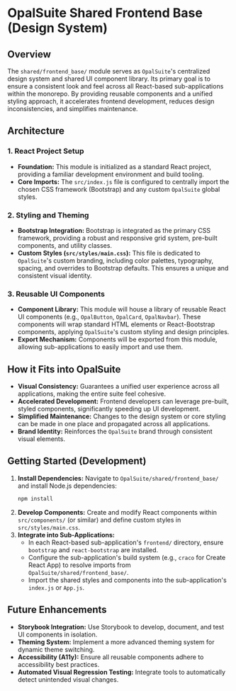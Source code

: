 # OpalSuite Shared Frontend Base (Design System)

## Overview

The `shared/frontend_base/` module serves as `OpalSuite`'s centralized design system and shared UI component library. Its primary goal is to ensure a consistent look and feel across all React-based sub-applications within the monorepo. By providing reusable components and a unified styling approach, it accelerates frontend development, reduces design inconsistencies, and simplifies maintenance.

## Architecture

### 1. React Project Setup

*   **Foundation:** This module is initialized as a standard React project, providing a familiar development environment and build tooling.
*   **Core Imports:** The `src/index.js` file is configured to centrally import the chosen CSS framework (Bootstrap) and any custom `OpalSuite` global styles.

### 2. Styling and Theming

*   **Bootstrap Integration:** Bootstrap is integrated as the primary CSS framework, providing a robust and responsive grid system, pre-built components, and utility classes.
*   **Custom Styles (`src/styles/main.css`):** This file is dedicated to `OpalSuite`'s custom branding, including color palettes, typography, spacing, and overrides to Bootstrap defaults. This ensures a unique and consistent visual identity.

### 3. Reusable UI Components

*   **Component Library:** This module will house a library of reusable React UI components (e.g., `OpalButton`, `OpalCard`, `OpalNavbar`). These components will wrap standard HTML elements or React-Bootstrap components, applying `OpalSuite`'s custom styling and design principles.
*   **Export Mechanism:** Components will be exported from this module, allowing sub-applications to easily import and use them.

## How it Fits into OpalSuite

*   **Visual Consistency:** Guarantees a unified user experience across all applications, making the entire suite feel cohesive.
*   **Accelerated Development:** Frontend developers can leverage pre-built, styled components, significantly speeding up UI development.
*   **Simplified Maintenance:** Changes to the design system or core styling can be made in one place and propagated across all applications.
*   **Brand Identity:** Reinforces the `OpalSuite` brand through consistent visual elements.

## Getting Started (Development)

1.  **Install Dependencies:** Navigate to `OpalSuite/shared/frontend_base/` and install Node.js dependencies:
    ```bash
    npm install
    ```
2.  **Develop Components:** Create and modify React components within `src/components/` (or similar) and define custom styles in `src/styles/main.css`.
3.  **Integrate into Sub-Applications:**
    *   In each React-based sub-application's `frontend/` directory, ensure `bootstrap` and `react-bootstrap` are installed.
    *   Configure the sub-application's build system (e.g., `craco` for Create React App) to resolve imports from `OpalSuite/shared/frontend_base/`.
    *   Import the shared styles and components into the sub-application's `index.js` or `App.js`.

## Future Enhancements

*   **Storybook Integration:** Use Storybook to develop, document, and test UI components in isolation.
*   **Theming System:** Implement a more advanced theming system for dynamic theme switching.
*   **Accessibility (A11y):** Ensure all reusable components adhere to accessibility best practices.
*   **Automated Visual Regression Testing:** Integrate tools to automatically detect unintended visual changes.
